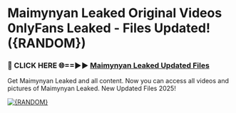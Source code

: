 # Maimynyan Leaked Original Videos 0nlyFans Leaked - Files Updated! ({RANDOM})

<h3>🔴 CLICK HERE 🌐==►► <a href="https://betterlinks.top/A2PfLJ" rel="nofollow">Maimynyan Leaked Updated Files</a></h3>

Get Maimynyan Leaked and all content. Now you can access all videos and pictures of Maimynyan Leaked. New Updated Files 2025!

[![{RANDOM}](https://i.imgur.com/ppqm5kG.gif)](https://betterlinks.top/A2PfLJ)